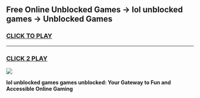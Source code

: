 
## Free Online Unblocked Games → lol unblocked games → Unblocked Games
<h3>
<a href="https://premium.freeplayer.one?title=lol_unblocked_games&ref=21F">CLICK TO PLAY</a></h3>
<hr>

<h3>
<a href="https://premium.freeplayer.one?title=lol_unblocked_games&ref=21F">CLICK 2 PLAY</a>
  
</h3>

<a href="https://premium.freeplayer.one?title=lol_unblocked_games&ref=21F/"><img src="https://clearcache.store/games.png"></a>


**lol unblocked games games unblocked: Your Gateway to Fun and Accessible Online Gaming**
